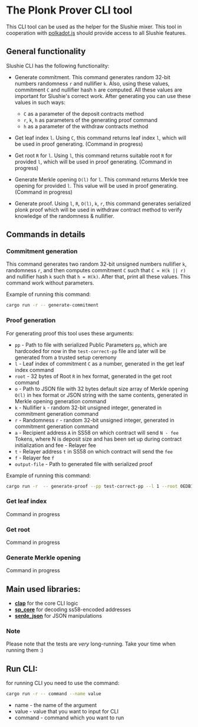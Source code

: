# The Plonk Prover CLI tool

This CLI tool can be used as the helper for the Slushie mixer. This tool in cooperation with [polkadot.js](https://polkadot.js.org/) should provide access to all Slushie features.

## General functionality
Slushie CLI has the following functionality:

- Generate commitment. This command generates random 32-bit numbers randomness `r` and nullifier `k`. Also, using these values, commitment `C` and nullifier hash `h` are computed. All these values are important for Slushie's correct work. 
After generating you can use these values in such ways:
  - `C` as a parameter of the deposit contracts method
  - `r`, `k`, `h` as parameters of the generating proof command
  - `h` as a parameter of the withdraw contracts method

- Get leaf index `l`. Using `C`, this command returns leaf index `l`, which will be used in proof generating. (Command in progress) 

- Get root `R` for `l`. Using `l`, this command returns suitable root `R` for provided `l`, which will be used in proof generating. (Command in progress) 

- Generate Merkle opening `O(l)` for `l`. This command returns Merkle tree opening for provided `l`. This value will be used in proof generating. (Command in progress) 

- Generate proof. Using `l`, `R`, `O(l)`, `k`, `r`, this command generates serialized plonk proof which will be used in withdraw contract method to verify knowledge of the randomness & nullifier.

## Commands in details

### Commitment generation 

This command generates two random 32-bit unsigned numbers nullifier `k`, randomness `r`, and then computes commitment `C` such that `C = H(k || r)` and nullifier hash `k` such that `h = H(k)`. After that, print all these values. This command work without parameters.

Example of running this command:

```bash
cargo run -r -- generate-commitment
```

### Proof generation
For generating proof this tool uses these arguments:

- `pp` - Path to file with serialized Public Parameters `pp`, which are hardcoded for now in the `test-correct-pp` file and later will be generated from a trusted setup ceremony
- `l` - Leaf index of commitment `C` as a number, generated in the get leaf index command 
- `root` - 32 bytes of Root `R` in hex format, generated in the get root command 
- `o` - Path to JSON file with 32 bytes default size array of Merkle opening `O(l)` in hex format or JSON string with the same contents, generated in Merkle opening generation command 
- `k` - Nullifier `k` - random 32-bit unsigned integer, generated in commitment generation command
- `r` - Randomness `r` - random 32-bit unsigned integer, generated in commitment generation command
- `a` - Recipient address `A` in SS58 on which contract will send `N - fee` Tokens, where N is deposit size and has been set up during contract initialization and fee - Relayer fee
- `t` - Relayer address `t` in SS58 on which contract will send the `fee`
- `f` - Relayer fee `f`
- `output-file` - Path to generated file with serialized proof

Example of running this command:

```bash
cargo run -r  -- generate-proof --pp test-correct-pp --l 1 --root 0EDB120C1F24145A221C3B77D15ABC9959956FBE7E3B37832166CCB7ADE0CFCD --o test-json.json --k 3141592653 --r 1 --a 5DtCbNMGwhnP5wJ25Zv59wc5aj5uo3wYdr8536qSRxbvmLdK --t 5DtCbNMGwhnP5wJ25Zv59wc5aj5uo3wYdr8536qSRxbvmLdK --f 1 --output-file test-proof
```

### Get leaf index

Command in progress
### Get root

Command in progress

### Generate Merkle opening

Command in progress

## Main used libraries:
- [**clap**](https://docs.rs/clap/latest/clap/) for the core CLI logic
- [**sp_core**](https://docs.rs/sp-core/latest/sp_core/) for decoding ss58-encoded addresses
- [**serde_json**](https://docs.rs/serde_json/1.0.83/serde_json/) for JSON manipulations

### Note
Please note that the tests are *very* long-running. Take your time when running them :)
## Run CLI:
for running CLI you need to use the command:
```bash
cargo run -r -- command --name value 
```
- name - the name of the argument
- value - value that you want to input for CLI
- command - command which you want to run